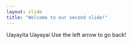 ```yaml
---
layout: slide
title: "Welcome to our second slide!"
---
```

Uayayita Uayayai
Use the left arrow to go back!
